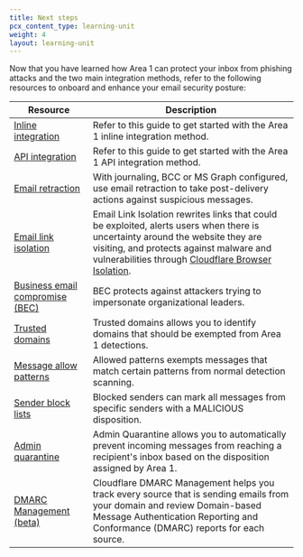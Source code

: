 ```yaml
---
title: Next steps
pcx_content_type: learning-unit
weight: 4
layout: learning-unit
---
```


Now that you have learned how Area 1 can protect your inbox from phishing attacks and the two main integration methods, refer to the following resources to onboard and enhance your email security posture:

| Resource | Description | 
| --- | --- |
| [Inline integration](/email-security/deployment/inline/setup/) | Refer to this guide to get started with the Area 1 inline integration method. |
| [API integration](/email-security/deployment/api/setup/) | Refer to this guide to get started with the Area 1 API integration method. |
| [Email retraction](/email-security/email-configuration/retract-settings/) | With journaling, BCC or MS Graph configured, use email retraction to take post-delivery actions against suspicious messages. |
| [Email link isolation](/email-security/email-configuration/email-policies/link-actions/#email-link-isolation) | Email Link Isolation rewrites links that could be exploited, alerts users when there is uncertainty around the website they are visiting, and protects against malware and vulnerabilities through [Cloudflare Browser Isolation](/cloudflare-one/policies/browser-isolation/). | 
| [Business email compromise (BEC)](/email-security/email-configuration/enhanced-detections/business-email-compromise/) | BEC protects against attackers trying to impersonate organizational leaders. |
| [Trusted domains](/email-security/email-configuration/lists/trusted-domains/) | Trusted domains allows you to identify domains that should be exempted from Area 1 detections. |
| [Message allow patterns](/email-security/email-configuration/lists/allowed-patterns/) | Allowed patterns exempts messages that match certain patterns from normal detection scanning. |
| [Sender block lists](/email-security/email-configuration/lists/block-list/) | Blocked senders can mark all messages from specific senders with a MALICIOUS disposition. |
| [Admin quarantine](/email-security/email-configuration/admin-quarantine/) | Admin Quarantine allows you to automatically prevent incoming messages from reaching a recipient's inbox based on the disposition assigned by Area 1. |
| [DMARC Management (beta)](/dmarc-management/) | Cloudflare DMARC Management helps you track every source that is sending emails from your domain and review Domain-based Message Authentication Reporting and Conformance (DMARC) reports for each source. |

